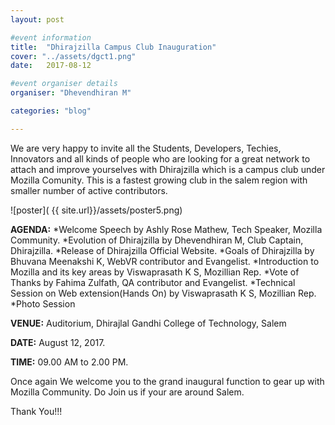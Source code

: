 ```yaml
---
layout: post

#event information
title:  "Dhirajzilla Campus Club Inauguration"
cover: "../assets/dgct1.png"
date:   2017-08-12

#event organiser details
organiser: "Dhevendhiran M"

categories: "blog"

---
```

We are very happy to invite all the Students, Developers, Techies, Innovators and all kinds of people who are looking for a 
great network to attach and improve yourselves with Dhirajzilla which is a campus club under Mozilla Comunity. This is a fastest 
growing club in the salem region with smaller number of active contributors.

![poster]( {{ site.url}}/assets/poster5.png)

**AGENDA:**
      *Welcome Speech by Ashly Rose Mathew, Tech Speaker, Mozilla Community. 
      *Evolution of Dhirajzilla by Dhevendhiran M, Club Captain, Dhirajzilla. 
      *Release of Dhirajzilla Official Website. 
      *Goals of Dhirajzilla by Bhuvana Meenakshi K,  WebVR contributor and Evangelist. 
      *Introduction to Mozilla and its key areas by Viswaprasath K S, Mozillian Rep. 
      *Vote of Thanks by Fahima Zulfath,  QA contributor and Evangelist.
      *Technical Session on Web extension(Hands On)  by Viswaprasath K S, Mozillian Rep. 
      *Photo Session 

   
**VENUE:** Auditorium, Dhirajlal Gandhi College of Technology, Salem

**DATE:** August 12, 2017.

**TIME:** 09.00 AM to 2.00 PM. 

Once again We welcome you to the grand inaugural function to gear up with Mozilla Community. Do Join us if your are around Salem.

Thank You!!!
